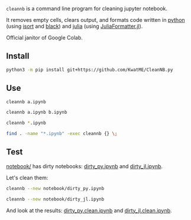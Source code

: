 `cleannb` is a command line program for cleaning jupyter notebook.

It removes empty cells, clears output, and formats code written in [python](https://www.python.org) (using [isort](https://github.com/timothycrosley/isort) and [black](https://github.com/ambv/black)) and [julia](https://julialang.org) (using [JuliaFormatter.jl](https://github.com/domluna/JuliaFormatter.jl)).

Official janitor of Google Colab.

## Install

```sh
python3 -m pip install git+https://github.com/KwatME/CleanNB.py
```

## Use

```sh
cleannb a.ipynb
```

```sh
cleannb a.ipynb b.ipynb
```

```sh
cleannb *.ipynb
```

```sh
find . -name "*.ipynb" -exec cleannb {} \;
```

## Test

[notebook/](notebook/) has dirty notebooks: [dirty_py.ipynb](notebook/dirty_py.ipynb) and [dirty_jl.ipynb](notebook/dirty_jl.ipynb).

Let's clean them:

```sh
cleannb --new notebook/dirty_py.ipynb
```

```sh
cleannb --new notebook/dirty_jl.ipynb
```

And look at the results: [dirty_py.clean.ipynb](notebook/dirty_py.clean.ipynb) and [dirty_jl.clean.ipynb](notebook/dirty_jl.clean.ipynb).

